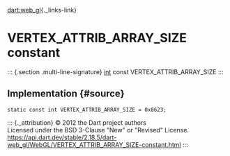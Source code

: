 [dart:web\_gl](../../dart-web_gl/dart-web_gl-library){._links-link}

VERTEX\_ATTRIB\_ARRAY\_SIZE constant
====================================

::: {.section .multi-line-signature}
[int](../../dart-core/int-class) const VERTEX\_ATTRIB\_ARRAY\_SIZE
:::

Implementation {#source}
--------------

``` {.language-dart data-language="dart"}
static const int VERTEX_ATTRIB_ARRAY_SIZE = 0x8623;
```

::: {._attribution}
© 2012 the Dart project authors\
Licensed under the BSD 3-Clause \"New\" or \"Revised\" License.\
<https://api.dart.dev/stable/2.18.5/dart-web_gl/WebGL/VERTEX_ATTRIB_ARRAY_SIZE-constant.html>
:::
